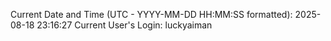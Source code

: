 Current Date and Time (UTC - YYYY-MM-DD HH:MM:SS formatted): 2025-08-18 23:16:27
Current User's Login: luckyaiman
